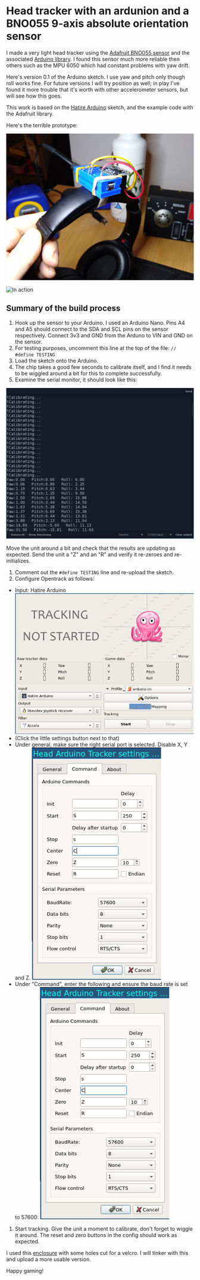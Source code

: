 # Head tracker with an ardunion and a BNO055 9-axis absolute orientation sensor

I made a very light head tracker using the [Adafruit BNO055 sensor](https://www.adafruit.com/product/2472) and the associated [Arduino library](https://learn.adafruit.com/adafruit-bno055-absolute-orientation-sensor/overview). I found this sensor much more reliable then others such as the MPU 6050 which had constant problems with yaw drift.

Here's version 0.1 of the Arduino sketch. I use yaw and pitch only though roll works fine. For future versions I will try position as well; in play I've found it more trouble that it's worth with other accelerometer sensors, but will see how this goes.

This work is based on the [Hatire Arduino](https://sourceforge.net/projects/hatire/files/ARDUINO/) sketch, and the example code with the Adafruit library.

Here's the terrible prototype:

![Prototype](images/proto.png)

![In action](tracker.gif)

## Summary of the build process

1. Hook up the sensor to your Arduino. I used an Arduino Nano. Pins A4 and A5 should connect to the SDA and SCL pins on the sensor respectively. Connect 3v3 and GND from the Arduno to VIN and GND on the sensor. 
2. For testing purposes, uncomment this line at the top of the file: `// #define TESTING`
3. Load the sketch onto the Arduino. 
4. The chip takes a good few seconds to calibrate itself, and I find it needs to be wiggled around a bit for this to complete successfully.
5. Examine the serial monitor, it should look like this: 

![Arduino serial monitor output](images/arduino1.png)

Move the unit around a bit and check that the results are updating as expected. Send the unit a "Z" and an "R" and verify it re-zeroes and re-initializes.

1. Comment out the `#define TESTING` line and re-upload the sketch.
2. Configure Opentrack as follows:

- Input: Hatire Arduino
![Opentrack settings](images/opentrack1.png)
- (Click the little settings button next to that)
- Under general, make sure the right serial port is selected. Disable X, Y and Z.
    ![Opentrack hatire settings](images/opentrack3.png)
- Under "Command", enter the following and ensure the baud rate is set to 57600:
    ![Opentrack command settings](images/opentrack3.png)

1. Start tracking. Give the unit a moment to calibrate, don't forget to wiggle it around. The reset and zero buttons in the config should work as expected.

I used this [enclosure](https://www.thingiverse.com/thing:3536115) with some holes cut for a velcro. I will tinker with this and upload a more usable version.

Happy gaming!


